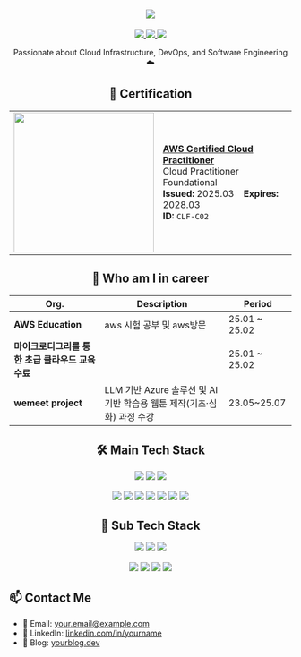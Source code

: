 <!-- GitHub Profile README.md 예시 -->

<!-- 애니메이션 텍스트 + 버튼 UI (README.md용) -->

<h1 align="center">
  <img src="https://readme-typing-svg.herokuapp.com?font=Fira+Code&size=36&pause=1000&center=true&width=800&lines=🔥+I+LOVE+CLOUD;" />
</h1>

<div align="center">

  <!-- 이력서 다운로드 버튼 -->
  <a href="https://your-link.com/resume.pdf" download>
    <img src="https://img.shields.io/badge/RESUME-gray?style=for-the-badge&logo=read-the-docs&logoColor=white"/>
  </a>

  <!-- 클릭 유도 버튼 -->
  <a href="https://your-link.com/click">
    <img src="https://img.shields.io/badge/CLICK%20HERE-limegreen?style=for-the-badge&logo=cursor&logoColor=white"/>
  </a>

  <!-- 포트폴리오 다운로드 버튼 -->
  <a href="https://your-link.com/portfolio.pdf" download>
    <img src="https://img.shields.io/badge/VIEW%20PORTFOLIO-blue?style=for-the-badge&logo=book&logoColor=white"/>
  </a>

</div>


<p align="center">
  Passionate about Cloud Infrastructure, DevOps, and Software Engineering ☁️
</p>



<h2 align = "center"> 📜 Certification</h2>
<table align="center">
  <tr>
    <td>
      <img src="https://github.com/user-attachments/assets/1aa38d3c-f474-45e4-8f46-4c5b80228ffa" width="250"/>
    </td>
    <td>
      <a href="https://aws.amazon.com/certification/certified-cloud-practitioner/"><b>AWS Certified Cloud Practitioner</b></a><br/>
      Cloud Practitioner Foundational<br/>
      <b>Issued:</b> 2025.03 &nbsp;&nbsp; <b>Expires:</b> 2028.03<br/>
      <b>ID:</b> <code>CLF-C02</code>
    </td>
  </tr>
</table>




<h2 align="center">📖 Who am I in career</h2>

<div align="center">

<table>
  <thead>
    <tr>
      <th>Org.</th>
      <th>Description</th>
      <th>Period</th>
    </tr>
  </thead>
  <tbody>
    <tr>
      <td><b>AWS Education</b></td>
      <td>aws 시험 공부 및 aws방문</td>
      <td>25.01 ~ 25.02</td>
    </tr>
    <tr>
      <td><b>마이크로디그리를 통한 초급 클라우드 교육 수료</b></td>
      <td></td>
      <td>25.01 ~ 25.02</td>
    </tr>
    <tr>
      <td><b>wemeet project</b></td>
      <td>LLM 기반 Azure 솔루션 및 AI 기반 학습용 웹툰 제작(기초·심화) 과정 수강</td>
      <td>23.05~25.07</td>
    </tr>
  </tbody>
</table>
</div>


<h2 align="center">🛠️ Main Tech Stack</h2>

<p align="center">
  <img src="https://img.shields.io/badge/AWS-232F3E?style=for-the-badge&logo=amazonaws&logoColor=white"/>
  <img src="https://img.shields.io/badge/Amazon%20EKS-FF9900?style=for-the-badge&logo=amazon-eks&logoColor=white"/>
  <img src="https://img.shields.io/badge/Amazon%20ECR-FF9900?style=for-the-badge&logo=amazonaws&logoColor=white"/>
  <br/><br/>
  <img src="https://img.shields.io/badge/TERRAFORM-7B42BC?style=for-the-badge&logo=terraform&logoColor=white"/>
  <img src="https://img.shields.io/badge/KUBERNETES-326CE5?style=for-the-badge&logo=kubernetes&logoColor=white"/>
  <img src="https://img.shields.io/badge/DOCKER-2496ED?style=for-the-badge&logo=docker&logoColor=white"/>
  <img src="https://img.shields.io/badge/LINUX-FCC624?style=for-the-badge&logo=linux&logoColor=black"/>
  <img src="https://img.shields.io/badge/SHELL-4EAA25?style=for-the-badge&logo=gnubash&logoColor=white"/>
  <img src="https://img.shields.io/badge/CLOUDWATCH-FF9900?style=for-the-badge&logo=amazoncloudwatch&logoColor=white"/>
  <img src="https://img.shields.io/badge/GRAFANA-F46800?style=for-the-badge&logo=grafana&logoColor=white"/>
</p>

<h2 align="center">📌 Sub Tech Stack</h2>

<p align="center">
  <img src="https://img.shields.io/badge/PYTHON-3776AB?style=for-the-badge&logo=python&logoColor=white"/>
  <img src="https://img.shields.io/badge/POSTGRESQL-336791?style=for-the-badge&logo=postgresql&logoColor=white"/>
  <img src="https://img.shields.io/badge/NGINX-009639?style=for-the-badge&logo=nginx&logoColor=white"/>
  <br/><br/>
  <img src="https://img.shields.io/badge/JENKINS-D24939?style=for-the-badge&logo=jenkins&logoColor=white"/>
  <img src="https://img.shields.io/badge/ANSIBLE-EE0000?style=for-the-badge&logo=ansible&logoColor=white"/>
  <img src="https://img.shields.io/badge/GITHUB%20ACTIONS-2088FF?style=for-the-badge&logo=githubactions&logoColor=white"/>
  <img src="https://img.shields.io/badge/POSTMAN-FF6C37?style=for-the-badge&logo=postman&logoColor=white"/>
</p>




## 📫 Contact Me

- 📧 Email: your.email@example.com  
- 💼 LinkedIn: [linkedin.com/in/yourname](https://linkedin.com/in/yourname)  
- 📝 Blog: [yourblog.dev](https://yourblog.dev)
